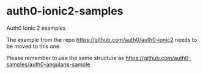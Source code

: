 # auth0-ionic2-samples

Auth0 Ionic 2 examples

The example from the repo https://github.com/auth0/auth0-ionic2 needs to be moved to this one

Please remember to use the same structure as https://github.com/auth0-samples/auth0-angularjs-sample
